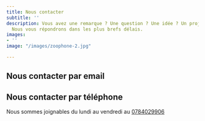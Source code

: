 ```yaml
---
title: Nous contacter
subtitle: ''
description: Vous avez une remarque ? Une question ? Une idée ? Un projet ? Contactez-nous.
  Nous vous répondrons dans les plus brefs délais.
images:
- ''
image: "/images/zoophone-2.jpg"

---
```

## Nous contacter par email

<contact-form></contact-form>

## Nous contacter par téléphone

Nous sommes joignables du lundi au vendredi au [0](tel:0606060606)[784029906]()